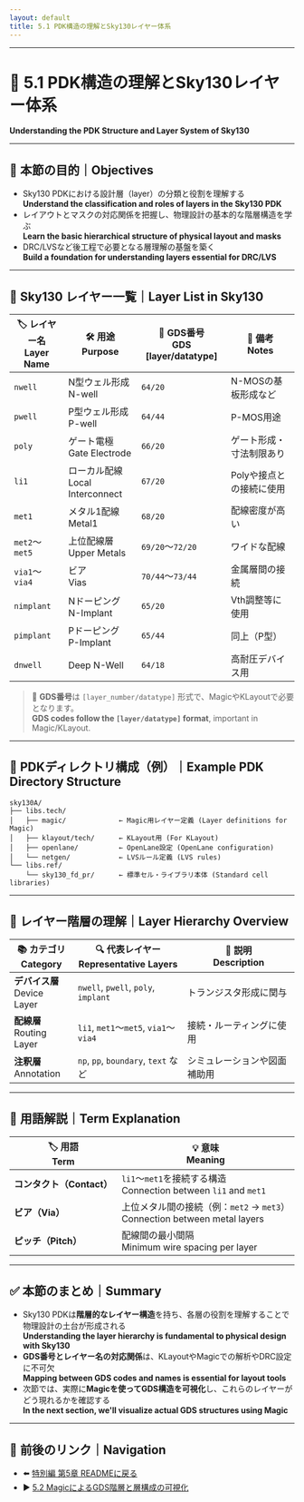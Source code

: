 ```yaml
---
layout: default
title: 5.1 PDK構造の理解とSky130レイヤー体系
---
```


---

# 🧱 5.1 PDK構造の理解とSky130レイヤー体系  
**Understanding the PDK Structure and Layer System of Sky130**

---

## 🎯 本節の目的｜Objectives

- Sky130 PDKにおける設計層（layer）の分類と役割を理解する  
  **Understand the classification and roles of layers in the Sky130 PDK**
- レイアウトとマスクの対応関係を把握し、物理設計の基本的な階層構造を学ぶ  
  **Learn the basic hierarchical structure of physical layout and masks**
- DRC/LVSなど後工程で必要となる層理解の基盤を築く  
  **Build a foundation for understanding layers essential for DRC/LVS**

---

## 🧱 Sky130 レイヤー一覧｜Layer List in Sky130

| 🏷️ **レイヤー名**<br>**Layer Name** | 🛠️ **用途**<br>**Purpose** | 🔢 **GDS番号**<br>**GDS [layer/datatype]** | 📝 **備考**<br>**Notes** |
|----------------------------------|-----------------------------|---------------------------------------------|---------------------------|
| `nwell`                          | N型ウェル形成<br>N-well    | `64/20`                                     | N-MOSの基板形成など       |
| `pwell`                          | P型ウェル形成<br>P-well    | `64/44`                                     | P-MOS用途                 |
| `poly`                           | ゲート電極<br>Gate Electrode | `66/20`                                   | ゲート形成・寸法制限あり   |
| `li1`                            | ローカル配線<br>Local Interconnect | `67/20`                           | Polyや接点との接続に使用   |
| `met1`                           | メタル1配線<br>Metal1      | `68/20`                                     | 配線密度が高い             |
| `met2`〜`met5`                   | 上位配線層<br>Upper Metals | `69/20`〜`72/20`                             | ワイドな配線               |
| `via1`〜`via4`                   | ビア<br>Vias               | `70/44`〜`73/44`                             | 金属層間の接続              |
| `nimplant`                       | Nドーピング<br>N-Implant   | `65/20`                                     | Vth調整等に使用            |
| `pimplant`                       | Pドーピング<br>P-Implant   | `65/44`                                     | 同上（P型）                |
| `dnwell`                         | Deep N-Well                | `64/18`                                     | 高耐圧デバイス用           |

> 📌 **GDS番号**は `[layer_number/datatype]` 形式で、MagicやKLayoutで必要となります。  
> **GDS codes follow the `[layer/datatype]` format**, important in Magic/KLayout.

---

## 📁 PDKディレクトリ構成（例）｜Example PDK Directory Structure

```plaintext
sky130A/
├── libs.tech/
│   ├── magic/             ← Magic用レイヤー定義 (Layer definitions for Magic)
│   ├── klayout/tech/      ← KLayout用 (For KLayout)
│   ├── openlane/          ← OpenLane設定 (OpenLane configuration)
│   └── netgen/            ← LVSルール定義 (LVS rules)
└── libs.ref/
    └── sky130_fd_pr/      ← 標準セル・ライブラリ本体 (Standard cell libraries)
```

---

## 🧩 レイヤー階層の理解｜Layer Hierarchy Overview

| 📚 **カテゴリ**<br>**Category** | 🔍 **代表レイヤー**<br>**Representative Layers** | 📘 **説明**<br>**Description** |
|-------------------------------|-----------------------------------------------|-------------------------------|
| **デバイス層**<br>Device Layer | `nwell`, `pwell`, `poly`, `implant`          | トランジスタ形成に関与        |
| **配線層**<br>Routing Layer   | `li1`, `met1`〜`met5`, `via1`〜`via4`        | 接続・ルーティングに使用      |
| **注釈層**<br>Annotation      | `np`, `pp`, `boundary`, `text` など           | シミュレーションや図面補助用 |

---

## 📎 用語解説｜Term Explanation

| 🏷️ **用語**<br>**Term** | 💡 **意味**<br>**Meaning** |
|------------------------|-----------------------------|
| **コンタクト（Contact）** | `li1`〜`met1`を接続する構造<br>Connection between `li1` and `met1` |
| **ビア（Via）**           | 上位メタル間の接続（例：`met2` → `met3`）<br>Connection between metal layers |
| **ピッチ（Pitch）**       | 配線間の最小間隔<br>Minimum wire spacing per layer |

---

## ✅ 本節のまとめ｜Summary

- Sky130 PDKは**階層的なレイヤー構造**を持ち、各層の役割を理解することで物理設計の土台が形成される  
  **Understanding the layer hierarchy is fundamental to physical design with Sky130**
- **GDS番号とレイヤー名の対応関係**は、KLayoutやMagicでの解析やDRC設定に不可欠  
  **Mapping between GDS codes and names is essential for layout tools**
- 次節では、実際に**Magicを使ってGDS構造を可視化**し、これらのレイヤーがどう現れるかを確認する  
  **In the next section, we'll visualize actual GDS structures using Magic**

---

## 🔗 前後のリンク｜Navigation

- ⬅️ [特別編 第5章 READMEに戻る](README.md)  
- ▶️ [5.2 MagicによるGDS階層と層構成の可視化](5_2_magic_gds.md)
